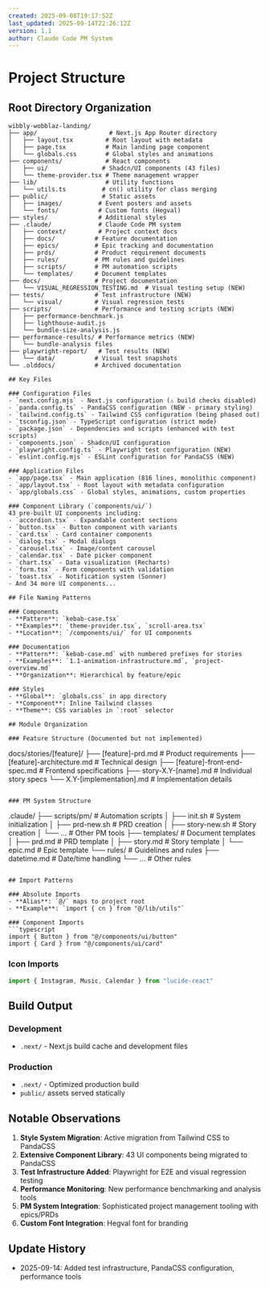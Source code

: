 ```yaml
---
created: 2025-09-08T19:17:52Z
last_updated: 2025-09-14T22:26:12Z
version: 1.1
author: Claude Code PM System
---
```


# Project Structure

## Root Directory Organization

```
wibbly-wobblaz-landing/
├── app/                    # Next.js App Router directory
│   ├── layout.tsx         # Root layout with metadata
│   ├── page.tsx           # Main landing page component
│   └── globals.css        # Global styles and animations
├── components/            # React components
│   ├── ui/               # Shadcn/UI components (43 files)
│   └── theme-provider.tsx # Theme management wrapper
├── lib/                   # Utility functions
│   └── utils.ts          # cn() utility for class merging
├── public/               # Static assets
│   ├── images/          # Event posters and assets
│   └── fonts/           # Custom fonts (Hegval)
├── styles/              # Additional styles
├── .claude/             # Claude Code PM system
│   ├── context/         # Project context docs
│   ├── docs/           # Feature documentation
│   ├── epics/          # Epic tracking and documentation
│   ├── prds/           # Product requirement documents
│   ├── rules/          # PM rules and guidelines
│   ├── scripts/        # PM automation scripts
│   └── templates/      # Document templates
├── docs/               # Project documentation
│   └── VISUAL_REGRESSION_TESTING.md  # Visual testing setup (NEW)
├── tests/              # Test infrastructure (NEW)
│   └── visual/         # Visual regression tests
├── scripts/            # Performance and testing scripts (NEW)
│   ├── performance-benchmark.js
│   ├── lighthouse-audit.js
│   └── bundle-size-analysis.js
├── performance-results/ # Performance metrics (NEW)
│   └── bundle-analysis files
├── playwright-report/   # Test results (NEW)
│   └── data/           # Visual test snapshots
└── .olddocs/           # Archived documentation

## Key Files

### Configuration Files
- `next.config.mjs` - Next.js configuration (⚠️ build checks disabled)
- `panda.config.ts` - PandaCSS configuration (NEW - primary styling)
- `tailwind.config.ts` - Tailwind CSS configuration (being phased out)
- `tsconfig.json` - TypeScript configuration (strict mode)
- `package.json` - Dependencies and scripts (enhanced with test scripts)
- `components.json` - Shadcn/UI configuration
- `playwright.config.ts` - Playwright test configuration (NEW)
- `eslint.config.mjs` - ESLint configuration for PandaCSS (NEW)

### Application Files
- `app/page.tsx` - Main application (816 lines, monolithic component)
- `app/layout.tsx` - Root layout with metadata configuration
- `app/globals.css` - Global styles, animations, custom properties

### Component Library (`components/ui/`)
43 pre-built UI components including:
- `accordion.tsx` - Expandable content sections
- `button.tsx` - Button component with variants
- `card.tsx` - Card container components
- `dialog.tsx` - Modal dialogs
- `carousel.tsx` - Image/content carousel
- `calendar.tsx` - Date picker component
- `chart.tsx` - Data visualization (Recharts)
- `form.tsx` - Form components with validation
- `toast.tsx` - Notification system (Sonner)
- And 34 more UI components...

## File Naming Patterns

### Components
- **Pattern**: `kebab-case.tsx`
- **Examples**: `theme-provider.tsx`, `scroll-area.tsx`
- **Location**: `/components/ui/` for UI components

### Documentation
- **Pattern**: `kebab-case.md` with numbered prefixes for stories
- **Examples**: `1.1-animation-infrastructure.md`, `project-overview.md`
- **Organization**: Hierarchical by feature/epic

### Styles
- **Global**: `globals.css` in app directory
- **Component**: Inline Tailwind classes
- **Theme**: CSS variables in `:root` selector

## Module Organization

### Feature Structure (Documented but not implemented)
```
docs/stories/[feature]/
├── [feature]-prd.md           # Product requirements
├── [feature]-architecture.md   # Technical design
├── [feature]-front-end-spec.md # Frontend specifications
├── story-X.Y-[name].md        # Individual story specs
└── X.Y-[implementation].md    # Implementation details
```

### PM System Structure
```
.claude/
├── scripts/pm/          # Automation scripts
│   ├── init.sh         # System initialization
│   ├── prd-new.sh      # PRD creation
│   ├── story-new.sh    # Story creation
│   └── ...             # Other PM tools
├── templates/          # Document templates
│   ├── prd.md         # PRD template
│   ├── story.md       # Story template
│   └── epic.md        # Epic template
└── rules/             # Guidelines and rules
    ├── datetime.md    # Date/time handling
    └── ...           # Other rules
```

## Import Patterns

### Absolute Imports
- **Alias**: `@/` maps to project root
- **Example**: `import { cn } from "@/lib/utils"`

### Component Imports
```typescript
import { Button } from "@/components/ui/button"
import { Card } from "@/components/ui/card"
```

### Icon Imports
```typescript
import { Instagram, Music, Calendar } from "lucide-react"
```

## Build Output

### Development
- `.next/` - Next.js build cache and development files

### Production
- `.next/` - Optimized production build
- `public/` assets served statically

## Notable Observations

1. **Style System Migration**: Active migration from Tailwind CSS to PandaCSS
2. **Extensive Component Library**: 43 UI components being migrated to PandaCSS
3. **Test Infrastructure Added**: Playwright for E2E and visual regression testing
4. **Performance Monitoring**: New performance benchmarking and analysis tools
5. **PM System Integration**: Sophisticated project management tooling with epics/PRDs
6. **Custom Font Integration**: Hegval font for branding

## Update History
- 2025-09-14: Added test infrastructure, PandaCSS configuration, performance tools